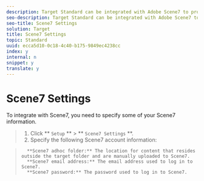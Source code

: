 ```yaml
---
description: Target Standard can be integrated with Adobe Scene7 to provide digital asset management (DAM) in the Content Library.
seo-description: Target Standard can be integrated with Adobe Scene7 to provide digital asset management (DAM) in the Content Library.
seo-title: Scene7 Settings
solution: Target
title: Scene7 Settings
topic: Standard
uuid: ecca5d10-0c18-4c40-b175-9849ec4238cc
index: y
internal: n
snippet: y
translate: y
---
```


# Scene7 Settings

To integrate with Scene7, you need to specify some of your Scene7 information.

>1. Click ** `Setup` ** > ** `Scene7 Settings` **.
>1. Specify the following Scene7 account information:

>       **Scene7 adhoc folder:** The location for content that resides outside the target folder and are manually uploaded to Scene7. 
>       **Scene7 email address:** The email address used to log in to Scene7. 
>       **Scene7 password:** The password used to log in to Scene7. 
